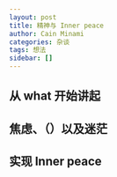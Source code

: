 ```yaml
---
layout: post
title: 精神与 Inner peace
author: Cain Minami
categories: 杂谈
tags: 想法
sidebar: []
---
```






## 从 what 开始讲起



## 焦虑、（）以及迷茫




## 实现 Inner peace